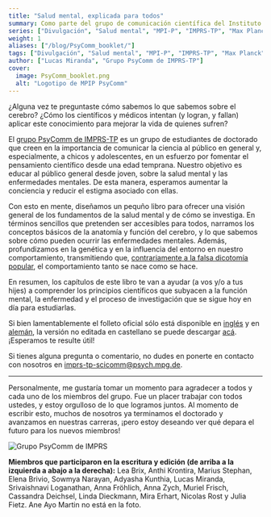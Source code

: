 ```yaml
---
title: "Salud mental, explicada para todos"
summary: Como parte del grupo de comunicación científica del Instituto Max Planck de Psiquiatría, escribimos y publicamos un folleto sobre salud mental e investigación en salud mental para niños. ¡Ven y échale un vistazo!
series: ["Divulgación", "Salud mental", "MPI-P", "IMPRS-TP", "Max Planck", "Psiquiatría"]
weight: 1
aliases: ["/blog/PsyComm_booklet/"]
tags: ["Divulgación", "Salud mental", "MPI-P", "IMPRS-TP", "Max Planck", "Psiquiatría"]
author: ["Lucas Miranda", "Grupo PsyComm de IMPRS-TP"]
cover:
  image: PsyComm_booklet.png
  alt: "Logotipo de MPIP PsyComm"
---
```


¿Alguna vez te preguntaste cómo sabemos lo que sabemos sobre el cerebro? ¿Cómo los científicos y médicos intentan (y logran, y fallan) aplicar este conocimiento para mejorar la vida de quienes sufren?

El [grupo PsyComm de IMPRS-TP](https://www.imprs-tp.mpg.de/140834/outreach) es un grupo de estudiantes de doctorado que creen en la importancia de comunicar la ciencia al público en general y, especialmente, a chicos y adolescentes, en un esfuerzo por fomentar el pensamiento científico desde una edad temprana. Nuestro objetivo es educar al público general desde joven, sobre la salud mental y las enfermedades mentales. De esta manera, esperamos aumentar la conciencia y reducir el estigma asociado con ellas.

Con esto en mente, diseñamos un pequño libro para ofrecer una visión general de los fundamentos de la salud mental y de cómo se investiga. En términos sencillos que pretenden ser accesibles para todos, narramos los conceptos básicos de la anatomía y función del cerebro, y lo que sabemos sobre cómo pueden ocurrir las enfermedades mentales. Además, profundizamos en la genética y en la influencia del entorno en nuestro comportamiento, transmitiendo que, [contrariamente a la falsa dicotomía popular](https://www.smbc-comics.com/index.php?db=comics&id=2341#comic), el comportamiento tanto se nace como se hace.

En resumen, los capítulos de este libro te van a ayudar (a vos y/o a tus hijes) a comprender los principios científicos que subyacen a la función mental, la enfermedad y el proceso de investigación que se sigue hoy en día para estudiarlas.

Si bien lamentablemente el folleto oficial sólo está disponible en [inglés](https://www.imprs-tp.mpg.de/161857/scicom_booklet_final_2022.pdf) y en [alemán](https://www.imprs-tp.mpg.de/161901/scicom_booklet_german.pdf), la versión no editada en castellano se puede descargar [acá](https://datashare.mpcdf.mpg.de/s/fx7kpZv2BEKFS6s). ¡Esperamos te resulte útil!

Si tienes alguna pregunta o comentario, no dudes en ponerte en contacto con nosotros en [imprs-tp-scicomm@psych.mpg.de](mailto:imprs-tp-scicomm@psych.mpg.de).

---

Personalmente, me gustaría tomar un momento para agradecer a todos y cada uno de los miembros del grupo. Fue un placer trabajar con todos ustedes, y estoy orgulloso de lo que logramos juntos. Al momento de escribir esto, muchos de nosotros ya terminamos el doctorado y avanzamos en nuestras carreras, ¡pero estoy deseando ver qué depara el futuro para los nuevos miembros!

![Grupo PsyComm de IMPRS](../../../../PsyComm.png "Grupo PsyComm de IMPRS")

**Miembros que participaron en la escritura y edición (de arriba a la izquierda a abajo a la derecha):** Lea Brix, Anthi Krontira, Marius Stephan, Elena Brivio, Sowmya Narayan, Adyasha Kunthia, Lucas Miranda, Srivaishnavi Loganathan, Anna Fröhlich, Anna Zych, Muriel Frisch, Cassandra Deichsel, Linda Dieckmann, Mira Erhart, Nicolas Rost y Julia Fietz. Ane Ayo Martin no está en la foto.
